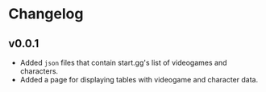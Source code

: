 # Changelog

## v0.0.1

- Added `json` files that contain start.gg's list of videogames and characters.
- Added a page for displaying tables with videogame and character data.
